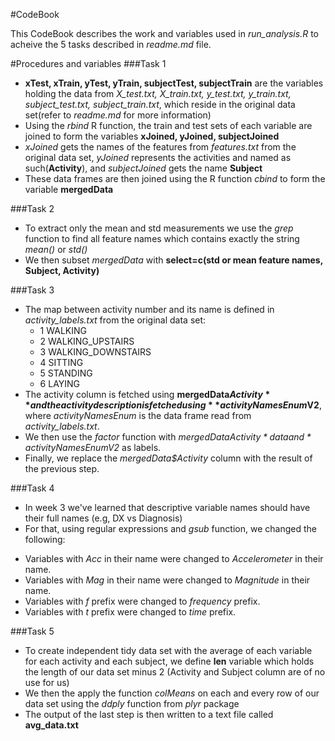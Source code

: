 #CodeBook

This CodeBook describes the work and variables used in *run_analysis.R* to acheive the 5 tasks described in
*readme.md* file. 

#Procedures and variables
###Task 1
- **xTest, xTrain, yTest, yTrain, subjectTest, subjectTrain** are the variables holding the data from *X_test.txt, X_train.txt, y_test.txt, y_train.txt, subject_test.txt, subject_train.txt*, which reside in the original data set(refer to *readme.md* for more information)
- Using the *rbind* R function, the train and test sets of each variable are joined to form the variables **xJoined, yJoined, subjectJoined**
- *xJoined* gets the names of the features from *features.txt* from the original data set, *yJoined* represents the activities and named as such(**Activity**), and *subjectJoined* gets the name **Subject**
- These data frames are then joined using the R function *cbind* to form the variable **mergedData**

###Task 2
- To extract only the mean and std measurements we use the *grep* function to find all feature names which contains exactly the string *mean()* or *std()*
- We then subset *mergedData* with **select=c(std or mean feature names, Subject, Activity)**

###Task 3
- The map between activity number and its name is defined in *activity_labels.txt* from the original data set:
  * 1 WALKING
  * 2 WALKING_UPSTAIRS
  * 3 WALKING_DOWNSTAIRS
  * 4 SITTING
  * 5 STANDING
  * 6 LAYING
- The activity column is fetched using **mergedData$Activity** and the activity description is fetched using **activityNamesEnum$V2**, where *activityNamesEnum* is the data frame read from *activity_labels.txt*.
- We then use the *factor* function with *mergedData$Activity* data and *activityNamesEnum$V2* as labels.
- Finally, we replace the *mergedData$Activity* column with the result of the previous step.

###Task 4
- In week 3 we've learned that descriptive variable names should have their full names (e.g, DX vs Diagnosis)
- For that, using regular expressions and *gsub* function, we changed the following:
 
 * Variables with *Acc* in their name were changed to *Accelerometer* in their name.
 * Variables with *Mag* in their name were changed to *Magnitude* in their name.
 * Variables with *f* prefix were changed to *frequency* prefix.
 * Variables with *t* prefix were changed to *time* prefix.

###Task 5
- To create independent tidy data set with the average of each variable for each activity and each subject, we define **len** variable which holds the length of our data set minus 2 (Activity and Subject column are of no use for us)
- We then the apply the function *colMeans* on each and every row of our data set using the *ddply* function from *plyr* package
- The output of the last step is then written to a text file called **avg_data.txt**
 
